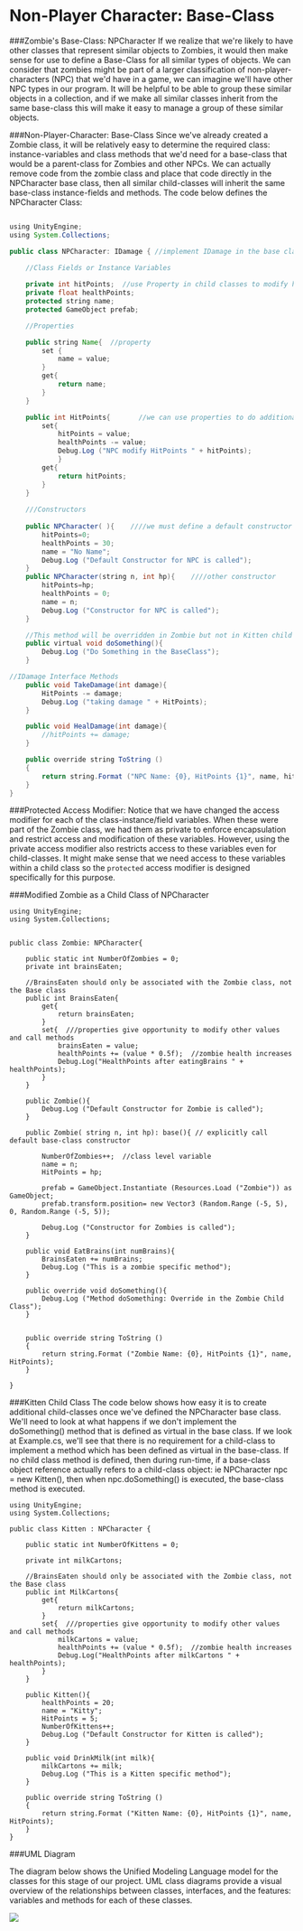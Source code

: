 # Non-Player Character: Base-Class

            
###Zombie's Base-Class: NPCharacter
If we realize that we're likely to have other classes that represent similar objects to Zombies, it would then make sense for use to define a Base-Class for all similar types of objects.  We can consider that zombies might be part of a larger classification of non-player-characters (NPC) that we'd have in a game, we can imagine we'll have other NPC types in our program.  It will be helpful to be able to group these similar objects in a collection, and if we make all similar classes inherit from the same base-class this will make it easy to manage a group of these similar objects.  


###Non-Player-Character: Base-Class
Since we've already created a Zombie class, it will be relatively easy to determine the required class: instance-variables and class methods that we'd need for a base-class that would be a parent-class for Zombies and other NPCs.  We can actually remove code from the zombie class and place that code directly in the NPCharacter base class, then all similar child-classes will inherit the same base-class instance-fields and methods.  The code below defines the NPCharacter Class:

```java

using UnityEngine;
using System.Collections;

public class NPCharacter: IDamage { //implement IDamage in the base class

    //Class Fields or Instance Variables
	
	private int hitPoints;  //use Property in child classes to modify hitPoints
	private float healthPoints;
	protected string name;
	protected GameObject prefab;

    //Properties

	public string Name{  //property
		set {
			name = value;
		}
		get{
			return name;
		}
	}

	public int HitPoints{       //we can use properties to do additional tasks when this modify event was triggered somewhere else in the game
		set{
			hitPoints = value;
			healthPoints -= value;
			Debug.Log ("NPC modify HitPoints " + hitPoints);
			}
		get{
			return hitPoints;
		}
	}
	
    ///Constructors
    
	public NPCharacter( ){    ////we must define a default constructor 
		hitPoints=0;
		healthPoints = 30;
		name = "No Name";
		Debug.Log ("Default Constructor for NPC is called");
	}
	public NPCharacter(string n, int hp){    ////other constructor
		hitPoints=hp;
		healthPoints = 0;
		name = n;
		Debug.Log ("Constructor for NPC is called");
	}

    //This method will be overridden in Zombie but not in Kitten child class
	public virtual void doSomething(){
		Debug.Log ("Do Something in the BaseClass");
	}

//IDamage Interface Methods
	public void TakeDamage(int damage){
		HitPoints -= damage;
		Debug.Log ("taking damage " + HitPoints);
	}

	public void HealDamage(int damage){
		//hitPoints += damage;
	}

	public override string ToString ()
	{
		return string.Format ("NPC Name: {0}, HitPoints {1}", name, hitPoints);
	}
}

```
###Protected Access Modifier:
Notice that we have changed the access modifier for each of the class-instance/field variables.  When these were part of the Zombie class, we had them as private to enforce encapsulation and restrict access and modification of these variables.  However, using the private access modifier also restricts access to these variables even for child-classes.  It might make sense that we need access to these variables within a child class so the `protected` access modifier is designed specifically for this purpose. 

###Modified Zombie as a Child Class of NPCharacter
```
using UnityEngine;
using System.Collections;


public class Zombie: NPCharacter{

	public static int NumberOfZombies = 0;
	private int brainsEaten;

	//BrainsEaten should only be associated with the Zombie class, not the Base class
	public int BrainsEaten{
		get{
			return brainsEaten;
		}
		set{  ///properties give opportunity to modify other values and call methods
			brainsEaten = value;
			healthPoints += (value * 0.5f);  //zombie health increases
			Debug.Log("HealthPoints after eatingBrains " + healthPoints);
		}
	}

	public Zombie(){
		Debug.Log ("Default Constructor for Zombie is called");
	}

	public Zombie( string n, int hp): base(){ // explicitly call default base-class constructor
		
		NumberOfZombies++;  //class level variable
		name = n;
		HitPoints = hp;
	
		prefab = GameObject.Instantiate (Resources.Load ("Zombie")) as GameObject;
		prefab.transform.position= new Vector3 (Random.Range (-5, 5), 0, Random.Range (-5, 5));

		Debug.Log ("Constructor for Zombies is called");
	}

	public void EatBrains(int numBrains){
		BrainsEaten += numBrains;
		Debug.Log ("This is a zombie specific method");
	}

	public override void doSomething(){
		Debug.Log ("Method doSomething: Override in the Zombie Child Class");
	}
		

	public override string ToString ()
	{
		return string.Format ("Zombie Name: {0}, HitPoints {1}", name, HitPoints);
	}

}
```

###Kitten Child Class
The code below shows how easy it is to create additional child-classes once we've defined the NPCharacter base class.  We'll need to look at what happens if we don't implement the doSomething() method that is defined as virtual in the base class.  If we look at Example.cs, we'll see that there is no requirement for a child-class to implement a method which has been defined as virtual in the base-class.  If no child class method is defined, then during run-time, if a base-class object reference actually refers to a child-class object: ie NPCharacter npc = new Kitten(), then when npc.doSomething() is executed, the base-class method is executed.

```
using UnityEngine;
using System.Collections;

public class Kitten : NPCharacter {

	public static int NumberOfKittens = 0;

	private int milkCartons;

	//BrainsEaten should only be associated with the Zombie class, not the Base class
	public int MilkCartons{
		get{
			return milkCartons;
		}
		set{  ///properties give opportunity to modify other values and call methods
			milkCartons = value;
			healthPoints += (value * 0.5f);  //zombie health increases
			Debug.Log("HealthPoints after milkCartons " + healthPoints);
		}
	}

	public Kitten(){
		healthPoints = 20;
		name = "Kitty";
		HitPoints = 5;
		NumberOfKittens++; 
		Debug.Log ("Default Constructor for Kitten is called");
	}

	public void DrinkMilk(int milk){
		milkCartons += milk;
		Debug.Log ("This is a Kitten specific method");
	}

	public override string ToString ()
	{
		return string.Format ("Kitten Name: {0}, HitPoints {1}", name, HitPoints);
	}
}
```

###UML Diagram

The diagram below shows the Unified Modeling Language model for the classes for this stage of our project.  UML class diagrams provide a visual overview of the relationships between classes, interfaces, and the features: variables and methods for each of these classes.  

![](NPCharacterUML.png)


